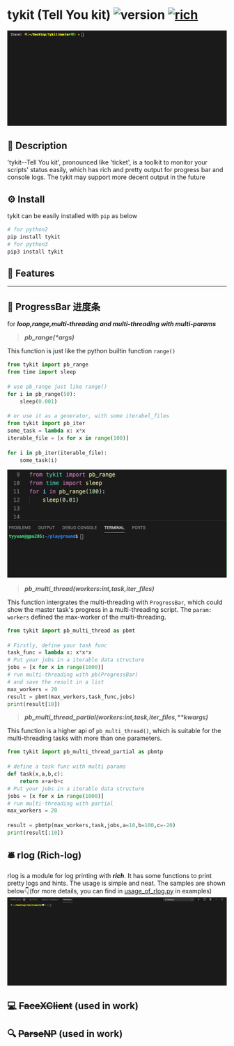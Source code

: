 <!--
 * @Description: 
 * @version: 
 * @Author: TianyuYuan
 * @Date: 2021-04-02 15:42:10
 * @LastEditors: TianyuYuan
 * @LastEditTime: 2021-04-08 15:38:43
-->
# tykit (Tell You kit) ![version](https://img.shields.io/badge/tykit-v0.0.8-blue.svg) [![rich](https://img.shields.io/badge/Powered-Rich-brightgreen.svg)](https://github.com/willmcgugan/rich)

![showcase](https://github.com/paperplane110/tykit/blob/master/image/Kapture%202021-04-02%20at%2017.18.06.gif?raw=true)

## 📜 Description
'tykit--Tell You kit', pronounced like 'ticket', is a toolkit to monitor your scripts' status easily, which has rich and pretty output for progress bar and console logs.
The tykit may support more decent output in the future

## ⚙️ Install
tykit can be easily installed with `pip` as below
```bash
# for python2
pip install tykit
# for python3
pip3 install tykit
```

## 🌟 Features
---
## 🚀 ProgressBar 进度条
for ***loop,range,multi-threading and multi-threading with multi-params***

> ___pb_range(*args)___

This function is just like the python builtin function `range()`
```python
from tykit import pb_range
from time import sleep

# use pb_range just like range()
for i in pb_range(50):
    sleep(0.001)

# or use it as a generator, with some iterabel_files
from tykit import pb_iter
some_task = lambda x: x*x
iterable_file = [x for x in range(100)]

for i in pb_iter(iterable_file):
    some_task(i)
```
![pbrange](https://github.com/paperplane110/tykit/blob/master/image/pbrange.gif?raw=true)



> ___pb_multi_thread(workers:int,task,iter_files)___

This function intergrates the multi-threading with `ProgressBar`, which could show the master task's progress in a multi-threading script. The `param: workers` defined the max-worker of the multi-threading.

```python
from tykit import pb_multi_thread as pbmt

# Firstly, define your task func
task_func = lambda x: x*x*x
# Put your jobs in a iterable data structure
jobs = [x for x in range(1000)]
# run multi-threading with pb(ProgressBar)
# and save the result in a list
max_workers = 20
result = pbmt(max_workers,task_func,jobs)
print(result[10])
```

> ___pb_multi_thread_partial(workers:int,task,iter_files,**kwargs)___

This function is a higher api of ```pb_multi_thread()```, which is suitable for the multi-threading tasks with more than one parameters.

```python
from tykit import pb_multi_thread_partial as pbmtp

# define a task func with multi params
def task(x,a,b,c):
    return x+a+b+c
# Put your jobs in a iterable data structure
jobs = [x for x in range(1000)]
# run multi-threading with partial
max_workers = 20

result = pbmtp(max_workers,task,jobs,a=10,b=100,c=-20)
print(result[:10])
```

## 🛎️ rlog (Rich-log)
rlog is a module for log printing with ***rich***. It has some functions to print pretty logs and hints. The usage is simple and neat. The samples are shown below👇(for more details, you can find in [usage_of_rlog.py](https://github.com/paperplane110/tykit/blob/master/examples/usage_of_rlog.py) in examples)
![rlog_show](https://github.com/paperplane110/tykit/blob/master/image/rlog.gif?raw=true)

## 💻 ~~FaceXClient~~ (used in work)
## 🔍 ~~ParseNP~~ (used in work)
